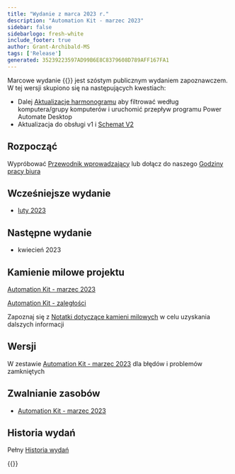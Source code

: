 ```yaml
---
title: "Wydanie z marca 2023 r."
description: "Automation Kit - marzec 2023"
sidebar: false
sidebarlogo: fresh-white
include_footer: true
author: Grant-Archibald-MS
tags: ['Release']
generated: 35239223597AD99B6E8C8379608D789AFF167FA1
---
```


Marcowe wydanie {{<product-name>}} jest szóstym publicznym wydaniem zapoznawczem. W tej wersji skupiono się na następujących kwestiach:

- Dalej [Aktualizacje harmonogramu](/pl/features/scheduler) aby filtrować według komputera/grupy komputerów i uruchomić przepływ programu Power Automate Desktop
- Aktualizacja do obsługi v1 i [Schemat V2](https://learn.microsoft.com/power-automate/desktop-flows/schema)

## Rozpocząć

Wypróbować [Przewodnik wprowadzający](/pl/get-started) lub dołącz do naszego [Godziny pracy biura](/pl/office-hours)

## Wcześniejsze wydanie

- [luty 2023](/pl/releases/february-2023)

## Następne wydanie

- kwiecień 2023

## Kamienie milowe projektu

[Automation Kit - marzec 2023](https://github.com/orgs/microsoft/projects/486/views/10)

[Automation Kit - zaległości](https://github.com/orgs/microsoft/projects/486/views/1)

Zapoznaj się z [Notatki dotyczące kamieni milowych](/pl/releases/milestones) w celu uzyskania dalszych informacji

## Wersji

W zestawie [Automation Kit - marzec 2023](https://github.com/microsoft/powercat-automation-kit/releases/tag/AutomationKit-March2023) dla błędów i problemów zamkniętych

## Zwalnianie zasobów

- [Automation Kit - marzec 2023](https://github.com/microsoft/powercat-automation-kit/releases/tag/AutomationKit-March2023)

## Historia wydań

Pełny [Historia wydań](/pl/releases)

{{<questions name="/content/pl/releases/march-2023.json" completed="Dziękujemy za przekazanie opinii" showNavigationButtons="false" locale="pl">}}

